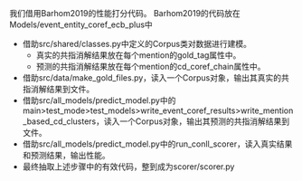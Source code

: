 我们借用Barhom2019的性能打分代码。
Barhom2019的代码放在Models/event_entity_coref_ecb_plus中
* 借助src/shared/classes.py中定义的Corpus类对数据进行建模。
  * 真实的共指消解结果放在每个mention的gold_tag属性中。
  * 预测的共指消解结果放在每个mention的cd_coref_chain属性中。
* 借助src/data/make_gold_files.py，读入一个Corpus对象，输出其真实的共指消解结果到文件。
* 借助src/all_models/predict_model.py中的main>test_mode>test_models>write_event_coref_results>write_mention_based_cd_clusters，读入一个Corpus对象，输出其预测的共指消解结果到文件。
* 借助src/all_models/predict_model.py中的run_conll_scorer，读入真实结果和预测结果，输出性能。
* 最终抽取上述步骤中的有效代码，整到成为scorer/scorer.py